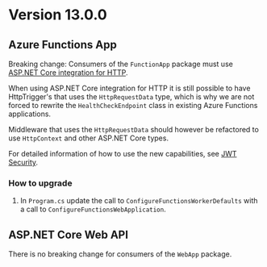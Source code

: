 # Version 13.0.0

## Azure Functions App

Breaking change: Consumers of the `FunctionApp` package must use [ASP.NET Core integration for HTTP](https://learn.microsoft.com/en-us/azure/azure-functions/dotnet-isolated-process-guide?tabs=windows#aspnet-core-integration).

When using ASP.NET Core integration for HTTP it is still possible to have HttpTrigger's that uses the `HttpRequestData` type, which is why we are not forced to rewrite the `HealthCheckEndpoint` class in existing Azure Functions applications.

Middleware that uses the `HttpRequestData` should however be refactored to use `HttpContext` and other ASP.NET Core types.

For detailed information of how to use the new capabilities, see [JWT Security](../registrations/authorization.md).

### How to upgrade

1) In `Program.cs` update the call to `ConfigureFunctionsWorkerDefaults` with a call to `ConfigureFunctionsWebApplication`.

## ASP.NET Core Web API

There is no breaking change for consumers of the `WebApp` package.
